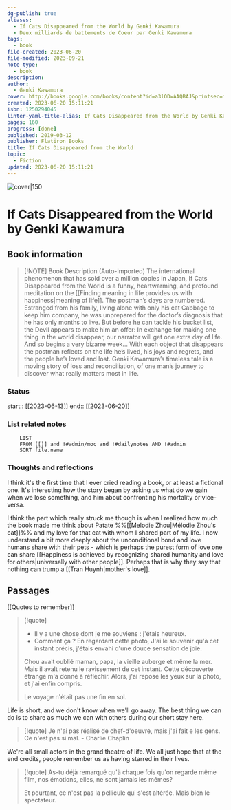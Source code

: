 ```yaml
---
dg-publish: true
aliases:
  - If Cats Disappeared from the World by Genki Kawamura
  - Deux milliards de battements de Coeur par Genki Kawamura
tags:
  - book
file-created: 2023-06-20
file-modified: 2023-09-21
note-type:
  - book
description: 
author:
  - Genki Kawamura
cover: http://books.google.com/books/content?id=a3lODwAAQBAJ&printsec=frontcover&img=1&zoom=1&edge=curl&source=gbs_api
created: 2023-06-20 15:11:21
isbn: 1250294045
linter-yaml-title-alias: If Cats Disappeared from the World by Genki Kawamura
pages: 160
progress: [done]
published: 2019-03-12
publisher: Flatiron Books
title: If Cats Disappeared from the World
topic:
  - Fiction
updated: 2023-06-20 15:11:21
---
```


![cover|150](http://books.google.com/books/content?id=a3lODwAAQBAJ&printsec=frontcover&img=1&zoom=1&edge=curl&source=gbs_api)

# If Cats Disappeared from the World by Genki Kawamura

## Book information

> [!NOTE] Book Description (Auto-Imported)
> The international phenomenon that has sold over a million copies in Japan, If Cats Disappeared from the World is a funny, heartwarming, and profound meditation on the [[Finding meaning in life provides us with happiness|meaning of life]]. The postman’s days are numbered. Estranged from his family, living alone with only his cat Cabbage to keep him company, he was unprepared for the doctor’s diagnosis that he has only months to live. But before he can tackle his bucket list, the Devil appears to make him an offer: In exchange for making one thing in the world disappear, our narrator will get one extra day of life. And so begins a very bizarre week… With each object that disappears the postman reflects on the life he’s lived, his joys and regrets, and the people he’s loved and lost. Genki Kawamura’s timeless tale is a moving story of loss and reconciliation, of one man’s journey to discover what really matters most in life.

### Status

start:: [[2023-06-13]]
end:: [[2023-06-20]]

### List related notes

```dataview
	LIST
	FROM [[]] and !#admin/moc and !#dailynotes AND !#admin
	SORT file.name
```

### Thoughts and reflections

I think it's the first time that I ever cried reading a book, or at least a fictional one. It's interesting how the story began by asking us what do we gain when we lose something, and him about confronting his mortality or vice-versa.

I think the part which really struck me though is when I realized how much the book made me think about Patate %%[[Melodie Zhou|Mélodie Zhou's cat]]%% and my love for that cat with whom I shared part of my life. I now understand a bit more deeply about the unconditional bond and love humans share with their pets - which is perhaps the purest form of love one can share [[Happiness is achieved by recognizing shared humanity and love for others|universally with other people]]. Perhaps that is why they say that nothing can trump a [[Tran Huynh|mother's love]].

## Passages

[[Quotes to remember]]

> [!quote]
> - Il y a une chose dont je me souviens : j'étais heureux.
> - Comment ça ? En regardant cette photo, J'ai le souvenir qu'à cet instant précis, j'étais envahi d'une douce sensation de joie.
>
> Chou avait oublié maman, papa, la vieille auberge et même la mer. Mais il avalt retenu le ravissement de cet instant.
> Cette découverte étrange m'a donné à réfléchir.
> Alors, j'ai reposé les yeux sur la photo, et j'ai enfin compris.
>
> Le voyage n'était pas une fin en sol.

Life is short, and we don't know when we'll go away. The best thing we can do is to share as much we can with others during our short stay here.

> [!quote]
> Je n'ai pas réalisé de chef-d'oeuvre, mais j'ai fait e les gens. Ce n'est pas si mal.
> \- Charlie Chaplin

We're all small actors in the grand theatre of life. We all just hope that at the end credits, people remember us as having starred in their lives.

> [!quote]
> As-tu déjà remarqué qu'à chaque fois qu'on regarde même film, nos émotions, elles, ne sont jamais les mêmes?
>
> Et pourtant, ce n'est pas la pellicule qui s'est altérée. Mais bien le spectateur.
